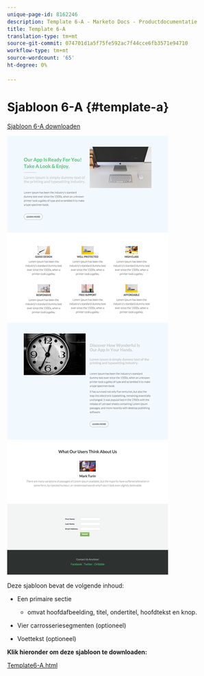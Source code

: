 ```yaml
---
unique-page-id: 8162246
description: Template 6-A - Marketo Docs - Productdocumentatie
title: Template 6-A
translation-type: tm+mt
source-git-commit: 074701d1a5f75fe592ac7f44cce6fb3571e94710
workflow-type: tm+mt
source-wordcount: '65'
ht-degree: 0%

---
```



# Sjabloon 6-A {#template-a}

[Sjabloon 6-A downloaden](https://docs.marketo.com/download/attachments/8162246/template-6a.html?version=1&amp;modificationdate=1437692839000&amp;api=v2)

![](assets/image2015-6-29-16-3a14-3a11.png)

Deze sjabloon bevat de volgende inhoud:

* Een primaire sectie

   * omvat hoofdafbeelding, titel, ondertitel, hoofdtekst en knop.

* Vier carrosseriesegmenten (optioneel)
* Voettekst (optioneel)

**Klik hieronder om deze sjabloon te downloaden:**

[Template6-A.html](https://docs.marketo.com/download/attachments/8162246/template-6a.html?version=1&amp;modificationdate=1437692839000&amp;api=v2)
